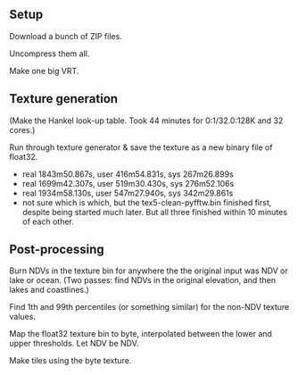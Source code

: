 ## Setup
Download a bunch of ZIP files.

Uncompress them all.

Make one big VRT.

## Texture generation
(Make the Hankel look-up table. Took 44 minutes for 0:1/32.0:128K and 32 cores.)

Run through texture generator & save the texture as a new binary file of float32.
- real    1843m50.867s, user    416m54.831s, sys     267m26.899s
- real    1699m42.307s, user    519m30.430s, sys     276m52.106s
- real    1934m58.130s, user    547m27.940s, sys     342m29.861s
- not sure which is which, but the tex5-clean-pyfftw.bin finished first, despite being started much later. But all three finished within 10 minutes of each other.

## Post-processing
Burn NDVs in the texture bin for anywhere the the original input was NDV or lake or ocean. (Two passes: find NDVs in the original elevation, and then lakes and coastlines.)

Find 1th and 99th percentiles (or something similar) for the non-NDV texture values.

Map the float32 texture bin to byte, interpolated between the lower and upper thresholds. Let NDV be NDV.

Make tiles using the byte texture.

